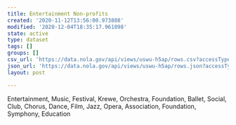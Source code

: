 ```yaml
---
title: Entertainment Non-profits
created: '2020-11-12T13:56:00.973808'
modified: '2020-12-04T18:35:17.961098'
state: active
type: dataset
tags: []
groups: []
csv_url: 'https://data.nola.gov/api/views/uswu-h5ap/rows.csv?accessType=DOWNLOAD'
json_url: 'https://data.nola.gov/api/views/uswu-h5ap/rows.json?accessType=DOWNLOAD'
layout: post

---
```

Entertainment, Music, Festival, Krewe, Orchestra, Foundation, Ballet, Social, Club, Chorus, Dance, Film, Jazz, Opera, Association, Foundation, Symphony, Education
